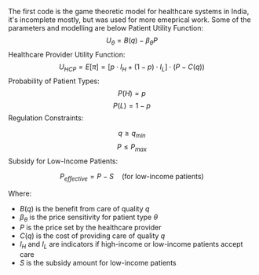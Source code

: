 The first code is the game theoretic model for healthcare systems in India, it's incomplete mostly, but was used for more emeprical work. Some of the parameters and modelling are below 
 Patient Utility Function:
$$U_{\theta} = B(q) - \beta_{\theta}P$$
Healthcare Provider Utility Function:
$$U_{HCP} = E[\pi] = [p \cdot I_H + (1 - p) \cdot I_L] \cdot (P - C(q))$$
 Probability of Patient Types:
$$P(H) = p$$
$$P(L) = 1 - p$$
Regulation Constraints:

$$q \geq q_{min}$$
$$P \leq P_{max}$$
Subsidy for Low-Income Patients:

$$P_{effective} = P - S \quad \text{(for low-income patients)}$$

Where:
- $B(q)$ is the benefit from care of quality $q$
- $\beta_{\theta}$ is the price sensitivity for patient type $\theta$
- $P$ is the price set by the healthcare provider
- $C(q)$ is the cost of providing care of quality $q$
- $I_H$ and $I_L$ are indicators if high-income or low-income patients accept care
- $S$ is the subsidy amount for low-income patients
